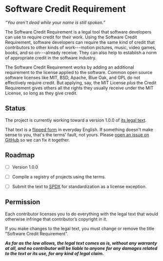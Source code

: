 # Software Credit Requirement

*“You aren't dead while your name is still spoken.”*

The Software Credit Requirement is a legal tool that software developers can use to require credit for their work.  Using the Software Credit Requirement, software developers can require the same kind of credit that contributors to other kinds of work---motion pictures, music, video games, books, and so on---already receive.  They can also help to establish a norm of appropriate credit in the software industry.

The Software Credit Requirement works by adding an additional requirement to the license applied to the software.  Common open source software licenses like MIT, BSD, Apache, Blue Oak, and GPL do not effectively require credit.  But applying, say, the MIT License _plus_ the Credit Requirement gives others all the rights they usually receive under the MIT License, so long as they give credit.

## Status

The project is currently working toward a version 1.0.0 of [its legal text](./text.md).

That text is a [flipped form](https://flippedform.com/) in everyday English.  If something doesn't make sense to you, that's the terms' fault, not yours.  Please [open an issue on GitHub](https://github.com/creditstxt/credit-requirement/issues/new) so we can fix it together.

## Roadmap

- [ ] Version 1.0.0

- [ ] Compile a registry of projects using the terms.

- [ ] Submit the text to [SPDX](https://spdx.org) for standardization as a license exception.

## Permission

Each contributor licenses you to do everything with the legal text that would otherwise infringe that contributor’s copyright in it.

If you make changes to the legal text, you must change or remove the title "Software Credit Requirement".

***As far as the law allows, the legal text comes as is, without any warranty at all, and no contributor will be liable to anyone for any damages related to the text or its use, for any kind of legal claim.***
